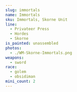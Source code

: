 ```yaml
---
slug: immortals
name: Immortals
sku: Immortals, Skorne Unit
line:
  - Privateer Press
  - Hordes
  - Skorne
is_painted: unassembled
photos:
  - ./WM-Skorne-Immortals.png
weapons:
  - sword
race:
  - golem
  - obsidiman
mini_count: 2
---
```

